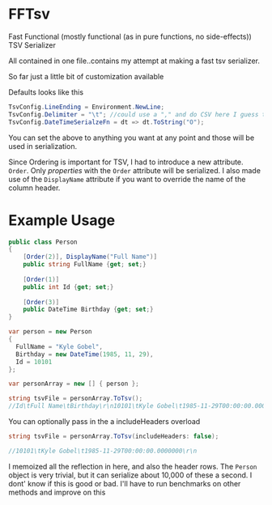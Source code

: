 FFTsv
=====

Fast Functional (mostly functional (as in pure functions, no side-effects)) TSV Serializer

All contained in one file..contains my attempt at making a fast tsv serializer.


So far just a little bit of customization available

Defaults looks like this 

```cs
TsvConfig.LineEnding = Environment.NewLine;
TsvConfig.Delimiter = "\t"; //could use a "," and do CSV here I guess too
TsvConfig.DateTimeSerialzeFn = dt => dt.ToString("O");
```

You can set the above to anything you want at any point and those will be used in serialization.


Since Ordering is important for TSV, I had to introduce a new attribute.  ``Order``.  Only *properties* with the ``Order`` attribute will be serialized.  I also made use of the ``DisplayName`` attribute if you want to override the name of the column header.


Example Usage
============

```cs
public class Person
{
    [Order(2)], DisplayName("Full Name")]
    public string FullName {get; set;}
    
    [Order(1)]
    public int Id {get; set;}
    
    [Order(3)]
    public DateTime Birthday {get; set;}
}
```

```cs
var person = new Person 
{
  FullName = "Kyle Gobel",
  Birthday = new DateTime(1985, 11, 29),
  Id = 10101
};

var personArray = new [] { person };

string tsvFile = personArray.ToTsv();
//Id\tFull Name\tBirthday\r\n10101\tKyle Gobel\t1985-11-29T00:00:00.0000000\r\n

```  


You can optionally pass in the a includeHeaders overload

```cs
string tsvFile = personArray.ToTsv(includeHeaders: false);

//10101\tKyle Gobel\t1985-11-29T00:00:00.0000000\r\n
```

I memoized all the reflection in here, and also the header rows.  The ``Person`` object is very trivial, but it can serialize about 10,000 of these a second.  I dont' know if this is good or bad.  I'll have to run benchmarks on other methods and improve on this
